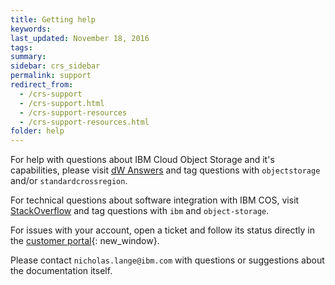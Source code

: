 ```yaml
---
title: Getting help
keywords: 
last_updated: November 18, 2016
tags: 
summary: 
sidebar: crs_sidebar
permalink: support
redirect_from:
  - /crs-support
  - /crs-support.html
  - /crs-support-resources
  - /crs-support-resources.html
folder: help
---
```

 

For help with questions about IBM Cloud Object Storage and it's capabilities, please visit [dW Answers](https://developer.ibm.com/answers/smartspace/public-cloud-object-storage/) and tag questions with `objectstorage` and/or `standardcrossregion`.

For technical questions about software integration with IBM COS, visit [StackOverflow](http://stackoverflow.com/questions/tagged/object-storage+ibm) and tag questions with `ibm` and `object-storage`.

For issues with your account, open a ticket and follow its status directly in the [customer portal](https://control.softlayer.com/){: new_window}.

Please contact `nicholas.lange@ibm.com` with questions or suggestions about the documentation itself.